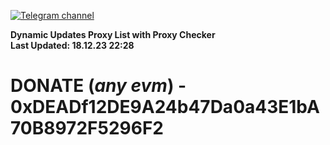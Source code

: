 [![Telegram channel](https://img.shields.io/endpoint?url=https://runkit.io/damiankrawczyk/telegram-badge/branches/master?url=https://t.me/n4z4v0d)](https://t.me/n4z4v0d) 

**Dynamic Updates Proxy List with Proxy Checker**  
**Last Updated: 18.12.23 22:28**

# DONATE (_any evm_) - 0xDEADf12DE9A24b47Da0a43E1bA70B8972F5296F2
